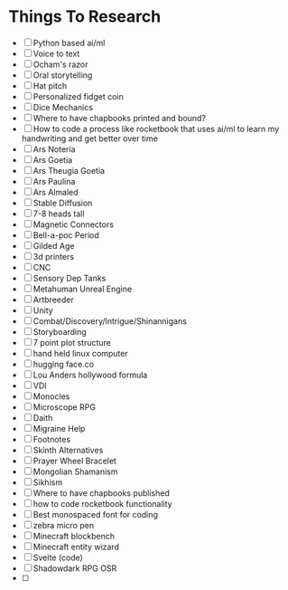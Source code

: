 # Things To Research

- [ ] Python based ai/ml
- [ ] Voice to text
- [ ] Ocham's razor
- [ ] Oral storytelling
- [ ] Hat pitch
- [ ] Personalized fidget coin
- [ ] Dice Mechanics
- [ ] Where to have chapbooks printed and bound?
- [ ] How to code a process like rocketbook that uses ai/ml to learn my handwriting and get better over time
- [ ] Ars Noteria
- [ ] Ars Goetia
- [ ] Ars Theugia Goetia
- [ ] Ars Paulina
- [ ] Ars Almaled
- [ ] Stable Diffusion
- [ ] 7-8 heads tall
- [ ] Magnetic Connectors
- [ ] Bell-a-poc Period
- [ ] Gilded Age
- [ ] 3d printers
- [ ] CNC
- [ ] Sensory Dep Tanks
- [ ] Metahuman Unreal Engine
- [ ] Artbreeder
- [ ] Unity
- [ ] Combat/Discovery/Intrigue/Shinannigans
- [ ] Storyboarding
- [ ] 7 point plot structure
- [ ] hand held linux computer
- [ ] hugging face.co
- [ ] Lou Anders hollywood formula
- [ ] VDI
- [ ] Monocles
- [ ] Microscope RPG
- [ ] Daith
- [ ] Migraine Help
- [ ] Footnotes
- [ ] Skinth Alternatives
- [ ] Prayer Wheel Bracelet
- [ ] Mongolian Shamanism
- [ ] Sikhism
- [ ] Where to have chapbooks published
- [ ] how to code rocketbook functionality
- [ ] Best monospaced font for coding
- [ ] zebra micro pen
- [ ] Minecraft blockbench
- [ ] Minecraft entity wizard
- [ ] Svelte (code)
- [ ] Shadowdark RPG OSR
- [ ] 
